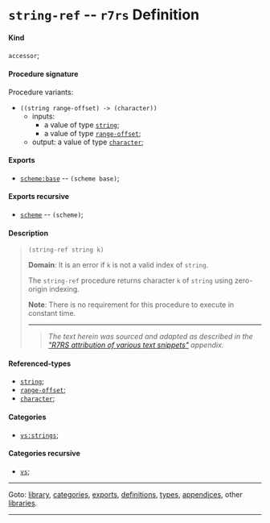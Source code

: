 

<a id='definition__r7rs__string-ref'></a>

# `string-ref` -- `r7rs` Definition


<a id='definition__r7rs__string-ref__kind'></a>

#### Kind

`accessor`;


<a id='definition__r7rs__string-ref__procedure-signature'></a>

#### Procedure signature

Procedure variants:
 * `((string range-offset) -> (character))`
   * inputs:
     * a value of type [`string`](../../r7rs/types/string.md#type__r7rs__string);
     * a value of type [`range-offset`](../../r7rs/types/range-offset.md#type__r7rs__range-offset);
   * output: a value of type [`character`](../../r7rs/types/character.md#type__r7rs__character);


<a id='definition__r7rs__string-ref__exports'></a>

#### Exports

 * [`scheme:base`](../../r7rs/exports/scheme_3a_base.md#export__r7rs__scheme_3a_base) -- `(scheme base)`;


<a id='definition__r7rs__string-ref__exports-recursive'></a>

#### Exports recursive

 * [`scheme`](../../r7rs/exports/scheme.md#export__r7rs__scheme) -- `(scheme)`;


<a id='definition__r7rs__string-ref__description'></a>

#### Description

> ````
> (string-ref string k)
> ````
> 
> 
> **Domain**:  It is an error if `k` is not a valid index of `string`.
> 
> The `string-ref` procedure returns character `k` of `string` using zero-origin indexing.
> 
> 
> **Note**:  There is no requirement for this procedure to execute in constant time.
> 
> 
> ----
> > *The text herein was sourced and adapted as described in the ["R7RS attribution of various text snippets"](../../r7rs/appendices/attribution.md#appendix__r7rs__attribution) appendix.*


<a id='definition__r7rs__string-ref__referenced-types'></a>

#### Referenced-types

 * [`string`](../../r7rs/types/string.md#type__r7rs__string);
 * [`range-offset`](../../r7rs/types/range-offset.md#type__r7rs__range-offset);
 * [`character`](../../r7rs/types/character.md#type__r7rs__character);


<a id='definition__r7rs__string-ref__categories'></a>

#### Categories

 * [`vs:strings`](../../vonuvoli/categories/vs_3a_strings.md#category__vonuvoli__vs_3a_strings);


<a id='definition__r7rs__string-ref__categories-recursive'></a>

#### Categories recursive

 * [`vs`](../../vonuvoli/categories/vs.md#category__vonuvoli__vs);

----

Goto: [library](../../r7rs/_index.md#library__r7rs), [categories](../../r7rs/categories/_index.md#toc__r7rs__categories), [exports](../../r7rs/exports/_index.md#toc__r7rs__exports), [definitions](../../r7rs/definitions/_index.md#toc__r7rs__definitions), [types](../../r7rs/types/_index.md#toc__r7rs__types), [appendices](../../r7rs/appendices/_index.md#toc__r7rs__appendices), other [libraries](../../_libraries.md#toc__libraries).

----

